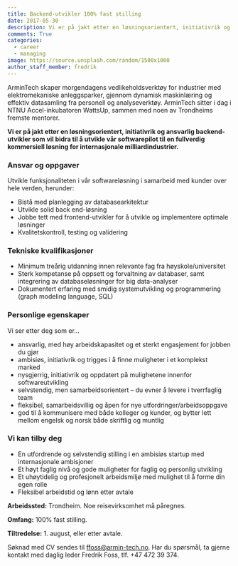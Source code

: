 ```yaml
---
title: Backend-utvikler 100% fast stilling
date: 2017-05-30
description: Vi er på jakt etter en løsningsorientert, initiativrik og ansvarlig backend-utvikler.
comments: True
categories:
  - career
  - managing
image: https://source.unsplash.com/random/1500x1000
author_staff_member: fredrik
---
```


ArminTech skaper morgendagens vedlikeholdsverktøy for industrier med elektromekaniske anleggsparker, gjennom dynamisk maskinlæring og effektiv datasamling fra personell og analyseverktøy. ArminTech sitter i dag i NTNU Accel-inkubatoren WattsUp, sammen med noen av Trondheims fremste mentorer.

**Vi er på jakt etter en løsningsorientert, initiativrik og ansvarlig backend-utvikler som vil bidra til å utvikle vår softwarepilot til en fullverdig kommersiell løsning for internasjonale milliardindustrier.**

### Ansvar og oppgaver
Utvikle funksjonaliteten i vår softwareløsning i samarbeid med kunder over hele verden, herunder:

- Bistå med planlegging av databasearkitektur
- Utvikle solid back end-løsning
- Jobbe tett med frontend-utvikler for å utvikle og implementere optimale løsninger
- Kvalitetskontroll, testing og validering 


### Tekniske kvalifikasjoner
- Minimum treårig utdanning innen relevante fag fra høyskole/universitet 
- Sterk kompetanse på oppsett og forvaltning av databaser, samt integrering av databaseløsninger for big data-analyser
- Dokumentert erfaring med smidig systemutvikling og programmering (graph modeling language, SQL) 


### Personlige egenskaper
Vi ser etter deg som er…

- ansvarlig, med høy arbeidskapasitet og et sterkt engasjement for jobben du gjør
- ambisiøs, initiativrik og trigges i å finne muligheter i et komplekst marked
- nysgjerrig, initiativrik og oppdatert på mulighetene innenfor softwareutvikling
- selvstendig, men samarbeidsorientert – du evner å levere i tverrfaglig team
- fleksibel, samarbeidsvillig og åpen for nye utfordringer/arbeidsoppgave
- god til å kommunisere med både kolleger og kunder, og bytter lett mellom engelsk og norsk både skriftlig og muntlig

### Vi kan tilby deg
- En utfordrende og selvstendig stilling i en ambisiøs startup med internasjonale ambisjoner 
- Et høyt faglig nivå og gode muligheter for faglig og personlig utvikling 
- Et uhøytidelig og profesjonelt arbeidsmiljø med mulighet til å forme din egen rolle
- Fleksibel arbeidstid og lønn etter avtale

**Arbeidssted:** Trondheim. Noe reisevirksomhet må påregnes. 

**Omfang:** 100% fast stilling.

**Tiltredelse:** 1. august, eller etter avtale.
 
Søknad med CV sendes til ffoss@armin-tech.no.
Har du spørsmål, ta gjerne kontakt med daglig leder Fredrik Foss, tlf. +47 472 39 374.
